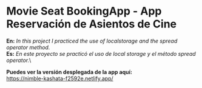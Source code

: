 # Movie Seat BookingApp - App Reservación de Asientos de Cine
**En:** _In this project I practiced the use of localstorage and the spread operator method._\
**Es:** _En este proyecto se practicó el uso de local storage y el método spread operator._\

**Puedes ver la versión desplegada de la app aquí:**\
https://nimble-kashata-f2592e.netlify.app/
